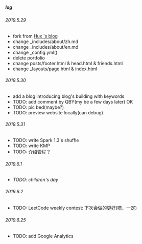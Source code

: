 ##### log
###### 2019.5.29
- fork from [Hux 's blog](https://huangxuan.me/)
- change  _includes/about/zh.md
- change _includes/about/en.md
- change _config.yml()
- delete portfolio
- change posts/footer.html & head.html & friends.html
- change _layouts/page.html & index.html


###### 2019.5.30
- add a blog introducing blog's building with keywords
- TODO: add comment by QBY(my be a few days later) OK
- TODO: pic bed(maybe?)
- TODO: preview website locally(can debug)

###### 2019.5.31

- TODO: write Spark 1.3's shuffle
- TODO: write KMP
- TODO: 介绍管程？

###### 2019.6.1

- *TODO: children's day*

###### 2019.6.2

- TODO: LeetCode weekly contest: 下次会做的更好(嗯，一定)

###### 2019.6.25
- TODO: add Google Analytics